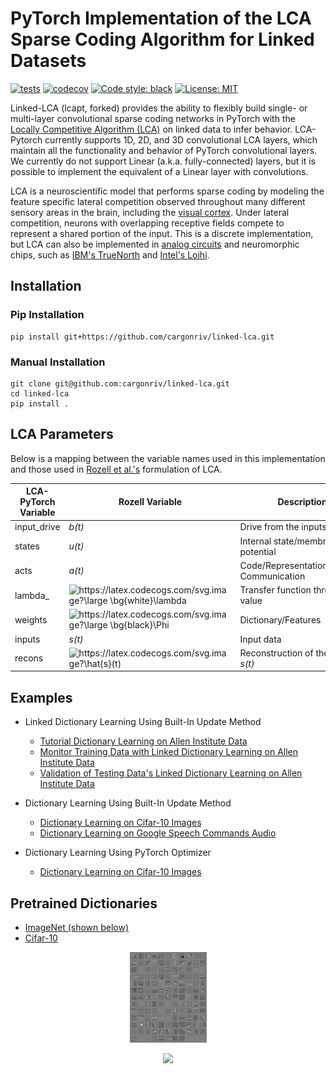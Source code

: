 
# PyTorch Implementation of the LCA Sparse Coding Algorithm for Linked Datasets

[![tests](https://github.com/cargonriv/linked-lca/actions/workflows/build.yml/badge.svg)](https://github.com/cargonriv/linked-lca/actions/workflows/build.yml)
[![codecov](https://codecov.io/gh/cargonriv/linked-lca/branch/main/graph/badge.svg?token=4EPI05G5CY)](https://codecov.io/gh/cargonriv/linked-lca)
[![Code style: black](https://img.shields.io/badge/code%20style-black-000000.svg)](https://github.com/psf/black)
[![License: MIT](https://img.shields.io/badge/License-MIT-yellow.svg)](https://opensource.org/licenses/MIT)

Linked-LCA (lcapt, forked) provides the ability to flexibly build single- or multi-layer convolutional sparse coding networks in PyTorch with the [Locally Competitive Algorithm (LCA)](https://www.ece.rice.edu/~dhj/rozell_icip2007.pdf) on linked data to infer behavior. LCA-Pytorch currently supports 1D, 2D, and 3D convolutional LCA layers, which maintain all the functionality and behavior of PyTorch convolutional layers. We currently do not support Linear (a.k.a. fully-connected) layers, but it is possible to implement the equivalent of a Linear layer with convolutions.  

LCA is a neuroscientific model that performs sparse coding by modeling the feature specific lateral competition observed throughout many different sensory areas in the brain, including the [visual cortex](https://www.nature.com/articles/s41586-019-0997-6). Under lateral competition, neurons with overlapping receptive fields compete to represent a shared portion of the input. This is a discrete implementation, but LCA can also be implemented in [analog circuits](https://patentimages.storage.googleapis.com/30/8f/6e/5d9da903f0d635/US7783459.pdf) and neuromorphic chips, such as [IBM's TrueNorth](https://www.frontiersin.org/articles/10.3389/fnins.2019.00754/full) and [Intel's Loihi](https://ieeexplore.ieee.org/abstract/document/9325356?casa_token=0kxjP50T3IIAAAAA:EOCnIf4-fMYowF7HgTLo0UQyKLWbrWW7VnOT1TZ2DI0U_cUCBYBQv1GN8r49LtISezWQ--A).

## Installation  

### Pip Installation

```
pip install git+https://github.com/cargonriv/linked-lca.git
```

### Manual Installation

```
git clone git@github.com:cargonriv/linked-lca.git
cd linked-lca
pip install .
```

## LCA Parameters

Below is a mapping between the variable names used in this implementation and those used in [Rozell et al.'s](https://www.ece.rice.edu/~dhj/rozell_icip2007.pdf) formulation of LCA.

<div align="center">

| **LCA-PyTorch Variable** | **Rozell Variable** | **Description** |
| --- | --- | --- |
| input_drive | *b(t)* | Drive from the inputs/stimulus |
| states | *u(t)* | Internal state/membrane potential |
| acts | *a(t)* | Code/Representation/External Communication |
| lambda_ | <img src="https://latex.codecogs.com/svg.image?\large&space;\bg{white}\lambda" title="https://latex.codecogs.com/svg.image?\large \bg{white}\lambda" /> | Transfer function threshold value |
| weights | <img src="https://latex.codecogs.com/svg.image?\large&space;\bg{black}\Phi" title="https://latex.codecogs.com/svg.image?\large \bg{black}\Phi" /> | Dictionary/Features |
| inputs | *s(t)* | Input data |
| recons | <img src="https://latex.codecogs.com/svg.image?\hat{s}(t)" title="https://latex.codecogs.com/svg.image?\hat{s}(t)" /> | Reconstruction of the input *s(t)* |

</div>

## Examples
  * Linked Dictionary Learning Using Built-In Update Method  
    * [Tutorial Dictionary Learning on Allen Institute Data](https://github.com/cargonriv/linked-lca/blob/main/examples/allen_dictionary_learning.ipynb.ipynb.ipynb)
    * [Monitor Training Data with Linked Dictionary Learning on Allen Institute Data](https://github.com/cargonriv/linked-lca/blob/main/examples/Default_Linked_Dictionary.ipynb.ipynb)
    * [Validation of Testing Data's Linked Dictionary Learning on Allen Institute Data](https://github.com/cargonriv/linked-lca/blob/main/examples/test_linked_dictionary.ipynb.ipynb)

  * Dictionary Learning Using Built-In Update Method
    * [Dictionary Learning on Cifar-10 Images](https://github.com/cargonriv/linked-lca/blob/main/examples/builtin_dictionary_learning_cifar.ipynb)
    * [Dictionary Learning on Google Speech Commands Audio](https://github.com/cargonriv/linked-lca/blob/main/examples/builtin_dictionary_learning_speech_commands.ipynb)  
  
  * Dictionary Learning Using PyTorch Optimizer  
    * [Dictionary Learning on Cifar-10 Images](https://github.com/cargonriv/linked-lca/blob/main/examples/pytorch_optim_dictionary_learning_cifar.ipynb)

## Pretrained Dictionaries

  * [ImageNet (shown below)](https://drive.google.com/file/d/1CNhpZw81EbHT29ikxSZf6PceUFm_YpZN/view?usp=sharing) 
  * [Cifar-10](https://drive.google.com/file/d/1Et4El_L9AvSQcGTIgPFdfarw6dHpSsiC/view?usp=sharing)

<p align="center">
  <img src="https://github.com/cargonriv/linked-lca/blob/main/figures/dictionary_imageNetVid.gif" />
</p>
<p align="center">
  <img src="https://github.com/cargonriv/linked-lca/blob/main/figures/imagenet_dict.png" />
</p>

